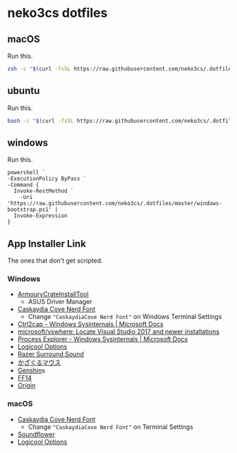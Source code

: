 # neko3cs dotfiles

## macOS

Run this.

```sh
zsh -c "$(curl -fsSL https://raw.githubusercontent.com/neko3cs/.dotfiles/master/macOS-bootstrap.sh)"
```

## ubuntu

Run this.

```sh
bash -c "$(curl -fsSL https://raw.githubusercontent.com/neko3cs/.dotfiles/master/ubuntu-bootstrap.sh)"
```

## windows

Run this.

```pwsh
powershell `
-ExecutionPolicy ByPass `
-Command {
  Invoke-RestMethod `
    -Uri 'https://raw.githubusercontent.com/neko3cs/.dotfiles/master/windows-bootstrap.ps1' |
  Invoke-Expression
}
```

## App Installer Link

The ones that don't get scripted.

### Windows

- [ArmouryCrateInstallTool](https://www.asus.com/supportonly/Armoury%20Crate/HelpDesk_Download/)
  - ASUS Driver Manager
- [Caskaydia Cove Nerd Font](https://www.nerdfonts.com/font-downloads)
  - Change `"CaskaydiaCove Nerd Font"` on Windows Terminal Settings
- [Ctrl2cap - Windows Sysinternals | Microsoft Docs](https://docs.microsoft.com/en-us/sysinternals/downloads/ctrl2cap)
- [microsoft/vswhere: Locate Visual Studio 2017 and newer installations](https://github.com/microsoft/vswhere)
- [Process Explorer - Windows Sysinternals | Microsoft Docs](https://docs.microsoft.com/ja-jp/sysinternals/downloads/process-explorer)
- [Logicool Options](https://www.logicool.co.jp/ja-jp/product/options)
- [Razer Surround Sound](https://www2.razer.com/jp-jp/7.1-surround-sound)
- [かざぐるマウス](https://www.gigafree.net/utility/mouse/kazaguru.html)
- [Genshin](https://genshin.mihoyo.com/ja/download)s
- [FF14](https://www.finalfantasyxiv.com/freetrial/download/)
- [Origin](https://www.origin.com/jpn/ja-jp/store/download)

### macOS

- [Caskaydia Cove Nerd Font](https://www.nerdfonts.com/font-downloads)
  - Change `"CaskaydiaCove Nerd Font"` on Terminal Settings
- [Soundflower](https://github.com/mattingalls/Soundflower)
- [Logicool Options](https://www.logicool.co.jp/ja-jp/product/options)
